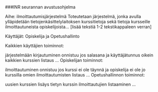 ###INR seurannan avustusohjelma

Aihe: ilmoittautumisjärjestelmä Toteutetaan järjestelmä, jonka avulla ylläpidetään tietojenkäsittelylaitoksen kurssitietoja sekä tietoja kursseille ilmoittautuneista opiskelijoista... [lisää tekstiä 1-2 tekstikappaleen verran]

Käyttäjät: Opiskelija ja Opetushallinto

Kaikkien käyttäjien toiminnot:

järjestelmään kirjautuminen
onnistuu jos salasana ja käyttäjätunnus oikein
kaikkien kurssien listaus
...
Opiskelijan toiminnot:

ilmoittautuminen
onnistuu jos kurssi ei ole täynnä ja opiskelija ei ole jo kurssilla
omien ilmoittautumisten listaus
...
Opetushallinnon toiminnot:

uusien kurssien lisäys
tietyn kurssin ilmoittautujien listaaminen
...
